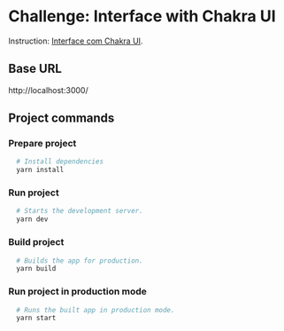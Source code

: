 # Challenge: Interface with Chakra UI

Instruction: [Interface com Chakra UI](https://www.notion.so/Desafio-01-Interface-com-Chakra-UI-d1274f7fd7f54283b9173b7fd8003cc6).

## Base URL
http://localhost:3000/

## Project commands
### Prepare project

```bash
  # Install dependencies
  yarn install
```

### Run project

```bash
  # Starts the development server.
  yarn dev
```

### Build project
```bash
  # Builds the app for production.
  yarn build
```

### Run project in production mode
```bash
  # Runs the built app in production mode.
  yarn start
```